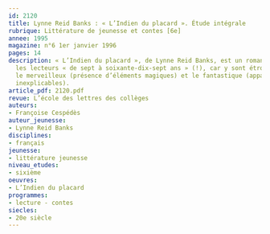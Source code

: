 ```yaml
---
id: 2120
title: Lynne Reid Banks : « L’Indien du placard ». Étude intégrale
rubrique: Littérature de jeunesse et contes [6e]
annee: 1995
magazine: n°6 1er janvier 1996
pages: 14
description: « L’Indien du placard », de Lynne Reid Banks, est un roman qui séduira
  les lecteurs « de sept à soixante-dix-sept ans » (!), car y sont étroitement mêlés
  le merveilleux (présence d’éléments magiques) et le fantastique (apparition de phénomènes
  inexplicables).
article_pdf: 2120.pdf
revue: L’école des lettres des collèges
auteurs:
- Françoise Cespédès
auteur_jeunesse:
- Lynne Reid Banks
disciplines:
- français
jeunesse:
- littérature jeunesse
niveau_etudes:
- sixième
oeuvres:
- L’Indien du placard
programmes:
- lecture - contes
siecles:
- 20e siècle
---
```

